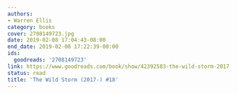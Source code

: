 ```yaml
---
authors:
- Warren Ellis
category: books
cover: 2708149723.jpg
date: 2019-02-08 17:04:43-08:00
end_date: 2019-02-08 17:22:39-08:00
ids:
  goodreads: '2708149723'
link: https://www.goodreads.com/book/show/42392583-the-wild-storm-2017--18
status: read
title: 'The Wild Storm (2017-) #18'
---
```

